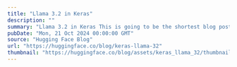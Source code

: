 ```yaml
---
title: "Llama 3.2 in Keras"
description: ""
summary: "Llama 3.2 in Keras This is going to be the shortest blog post ever. Question: Llama 3.2 landed two w..."
pubDate: "Mon, 21 Oct 2024 00:00:00 GMT"
source: "Hugging Face Blog"
url: "https://huggingface.co/blog/keras-llama-32"
thumbnail: "https://huggingface.co/blog/assets/keras_llama_32/thumbnail.jpg"
---
```


